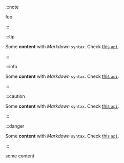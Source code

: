 
:::note

foo

:::

:::tip

Some **content** with _Markdown_ `syntax`. Check [this `api`](https://google.com/).

:::

:::info

Some **content** with _Markdown_ `syntax`. Check [this `api`](#).

:::

:::caution

Some **content** with _Markdown_ `syntax`. Check [this `api`](#).

:::

:::danger

Some **content** with _Markdown_ `syntax`. Check [this `api`](#).

:::

some content
